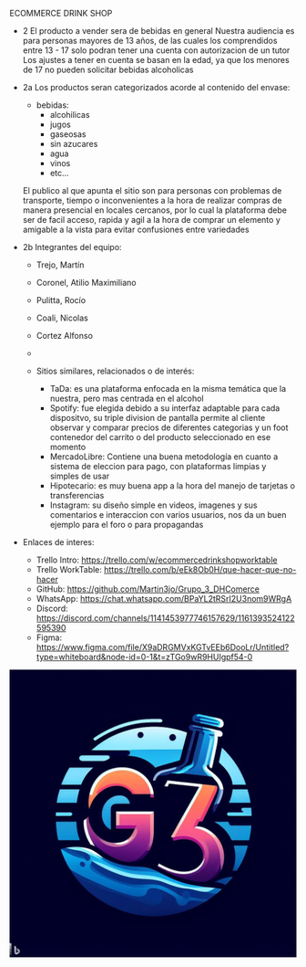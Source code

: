 ECOMMERCE DRINK SHOP
- 2 
	El producto a vender sera de bebidas en general
	Nuestra audiencia es para personas mayores de 13 años, de las cuales los comprendidos entre 13 - 17 solo podran tener una cuenta con autorizacion de un tutor
	Los ajustes a tener en cuenta se basan en la edad, ya que los menores de 17 no pueden solicitar bebidas alcoholicas

- 2a 
	Los productos seran categorizados acorde al contenido del envase:
	- bebidas:
		- alcohilicas
		- jugos
		- gaseosas
		- sin azucares
		- agua
		- vinos
		- etc...

	El publico al que apunta el sitio son para personas con problemas de transporte, tiempo o inconvenientes a la hora de realizar compras de manera presencial en locales cercanos, por lo cual la plataforma debe ser de facil acceso, rapida y agil a la hora de comprar un elemento y amigable a la vista para evitar confusiones entre variedades


- 2b 
	Integrantes del equipo:
	- Trejo, Martín
	- Coronel, Atilio Maximiliano
	- Pulitta, Rocío
	- Coali, Nicolas
	- Cortez Alfonso
	- 

	- Sitios similares, relacionados o de interés:
		- TaDa: es una plataforma enfocada en la misma temática que la nuestra, pero mas centrada en el alcohol
		- Spotify: fue elegida debido a su interfaz adaptable para cada dispositvo, su triple division de pantalla permite al cliente observar y comparar precios de diferentes categorias y un foot contenedor del carrito o del producto seleccionado en ese momento
		- MercadoLibre: Contiene una buena metodología en cuanto a sistema de eleccion para pago, con plataformas limpias y simples de usar
		- Hipotecario: es muy buena app a la hora del manejo de tarjetas o transferencias
		- Instagram: su diseño simple en videos, imagenes y sus comentarios e interaccion con varios usuarios, nos da un buen ejemplo  para el foro o para propagandas

- Enlaces de interes:
	- Trello Intro: https://trello.com/w/ecommercedrinkshopworktable
	- Trello WorkTable: https://trello.com/b/eEk8Ob0H/que-hacer-que-no-hacer
	- GitHub: https://github.com/Martin3jo/Grupo_3_DHComerce
	- WhatsApp: https://chat.whatsapp.com/BPaYL2tRSrI2U3nom9WRgA
	- Discord: https://discord.com/channels/1141453977746157629/1161393524122595390
	- Figma: https://www.figma.com/file/X9aDRGMVxKGTvEEb6DooLr/Untitled?type=whiteboard&node-id=0-1&t=zTGo9wR9HUIgpf54-0

![Logo](./design/Logo2.jpeg)

